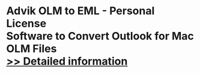 # Advik OLM to EML - Personal License<br />Software to Convert Outlook for Mac OLM Files<br />[>> Detailed information](https://secure.shareit.com/shareit/product.html?productid=300805155&affiliateid=200057808)